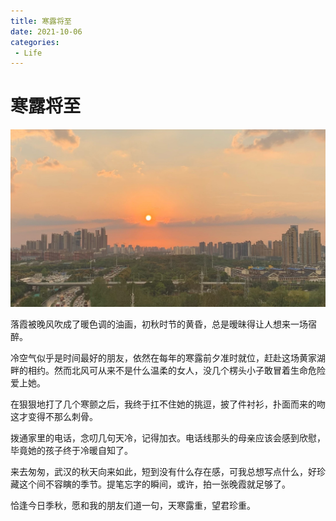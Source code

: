 ```yaml
---
title: 寒露将至
date: 2021-10-06
categories:
 - Life
---
```



# 寒露将至

![img](./assets/hljz.jpeg)

落霞被晚风吹成了暖色调的油画，初秋时节的黄昏，总是暧昧得让人想来一场宿醉。

冷空气似乎是时间最好的朋友，依然在每年的寒露前夕准时就位，赶赴这场黄家湖畔的相约。然而北风可从来不是什么温柔的女人，没几个楞头小子敢冒着生命危险爱上她。 

在狠狠地打了几个寒颤之后，我终于扛不住她的挑逗，披了件衬衫，扑面而来的吻这才变得不那么刺骨。 

拨通家里的电话，念叨几句天冷，记得加衣。电话线那头的母亲应该会感到欣慰，毕竟她的孩子终于冷暖自知了。 

来去匆匆，武汉的秋天向来如此，短到没有什么存在感，可我总想写点什么，好珍藏这个间不容瞚的季节。提笔忘字的瞬间，或许，拍一张晚霞就足够了。 

恰逢今日季秋，愿和我的朋友们道一句，天寒露重，望君珍重。

